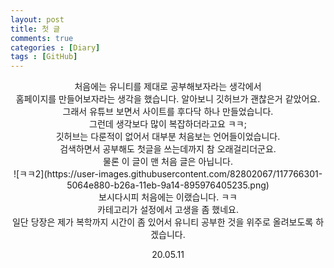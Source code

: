 ```yaml
---
layout: post
title: 첫 글
comments: true
categories : [Diary]
tags : [GitHub]
---
```




<center>처음에는 유니티를 제대로 공부해보자라는 생각에서

<center>홈페이지를 만들어보자라는 생각을 했습니다. 알아보니 깃허브가 괜찮은거 같았어요.

<center>그래서 유튜브 보면서 사이트를 후다닥 하나 만들었습니다.

<center>그런데 생각보다 많이 복잡하더라고요 ㅋㅋ;

<center>깃허브는 다룬적이 없어서 대부분 처음보는 언어들이었습니다.

<center>검색하면서 공부해도 첫글을 쓰는데까지 참 오래걸리더군요.

<center>물론 이 글이 맨 처음 글은 아닙니다.

<center>![ㅋㅋ2](https://user-images.githubusercontent.com/82802067/117766301-5064e880-b26a-11eb-9a14-895976405235.png)

<center>보시다시피 처음에는 이랬습니다. ㅋㅋ

<center>카테고리가 설정에서 고생을 좀 했네요.

<center>일단 당장은 제가 복학까지 시간이 좀 있어서 유니티 공부한 것을 위주로 올려보도록 하겠습니다.



20.05.11






